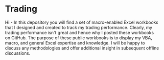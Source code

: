 # Trading

Hi - In this depository you will find a set of macro-enabled Excel workbooks that I designed and created to track my trading performance.  Clearly, my trading performance isn't great and hence why I posted these workbooks on GitHub.  The purpose of these public workbooks is to display my VBA, macro, and general Excel expertise and knowledge. I will be happy to discuss any methodologies and offer additional insight in subsequent offline discussions.
